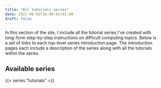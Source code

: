 ```yaml
---
title: "All tutorials series"
date: 2021-08-03T16:00:01+01:00
draft: false
---
```


In this section of the site, I include all the tutorial series I've created with long-form step-by-step instructions on difficult computing topics. Below is a set of links to each top-level series introduction page. The introduction pages each include a description of the series along with all the tutorials within the series.

## Available series

{{< series "tutorials" >}}